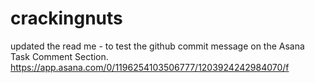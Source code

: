 # crackingnuts

updated the read me - to test the github commit message on the Asana Task Comment Section.
https://app.asana.com/0/1196254103506777/1203924242984070/f
